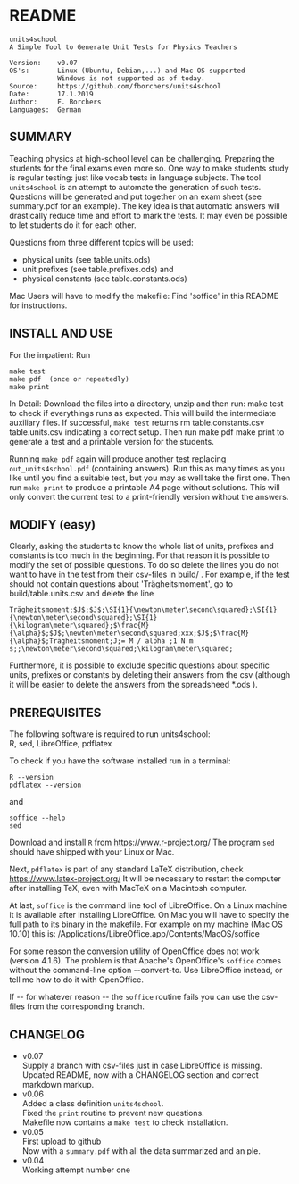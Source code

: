 README
======

    units4school
    A Simple Tool to Generate Unit Tests for Physics Teachers
    
    Version: 	v0.07
    OS's:		Linux (Ubuntu, Debian,...) and Mac OS supported
    		    Windows is not supported as of today.
    Source: 	https://github.com/fborchers/units4school
    Date:		17.1.2019
    Author:		F. Borchers
    Languages:	German


SUMMARY
-------

Teaching physics at high-school level can be challenging. Preparing the students for the final exams even more so. One way to make students study is regular testing: just like vocab tests in language subjects. 
The tool `units4school` is an attempt to automate the generation of such tests. Questions will be generated and put together on an exam sheet (see summary.pdf for an example).
The key idea is that automatic answers will drastically reduce time and effort to mark the tests. It may even be possible to let students do it for each other.

Questions from three different topics will be used:
 + physical units 	(see table.units.ods)
 + unit prefixes 	(see table.prefixes.ods)  	and
 + physical constants 	(see table.constants.ods)

Mac Users will have to modify the makefile: Find 'soffice' in this README for instructions.


INSTALL AND USE
---------------

For the impatient: Run 

    make test
    make pdf  (once or repeatedly)
    make print

In Detail: Download the files into a directory, unzip and then run:
	make test
to check if everythings runs as expected. This will build the intermediate auxiliary files. If successful, `make test` returns 
	rm table.constants.csv table.units.csv
indicating a correct setup. Then run
	make pdf
	make print
to generate a test and a printable version for the students. 

Running `make pdf` again will produce another test replacing `out_units4school.pdf` (containing answers). Run this as many times as you like until you find a suitable test, but you may as well take the first one.
Then run `make print` to produce a printable A4 page without solutions. This will only convert the current test to a print-friendly version without the answers.


MODIFY (easy)
-------------

Clearly, asking the students to know the whole list of units, prefixes and constants is too much in the beginning. For that reason it is possible to modify the set of possible questions. To do so delete the lines you do not want to have in the test from their csv-files in build/ . 
For example, if the test should not contain questions about 'Trägheitsmoment', go to build/table.units.csv and delete the line

	Trägheitsmoment;$J$;$J$;\SI{1}{\newton\meter\second\squared};\SI{1}{\newton\meter\second\squared};\SI{1}{\kilogram\meter\squared};$\frac{M}{\alpha}$;$J$;\newton\meter\second\squared;xxx;$J$;$\frac{M}{\alpha}$;Trägheitsmoment;J;= M / alpha ;1 N m s;;\newton\meter\second\squared;\kilogram\meter\squared;

Furthermore, it is possible to exclude specific questions about specific units, prefixes or constants by deleting their answers from the csv (although it will be easier to delete the answers from the spreadsheed *.ods ).


PREREQUISITES
-------------

The following software is required to run units4school:  
	R, sed, LibreOffice, pdflatex

To check if you have the software installed run in a terminal:

	R --version  
	pdflatex --version

and

	soffice --help  
	sed

Download and install `R` from 
	https://www.r-project.org/
The program `sed` should have shipped with your Linux or Mac.

Next, `pdflatex` is part of any standard LaTeX distribution, check 
	https://www.latex-project.org/
It will be necessary to restart the computer after installing TeX, even with MacTeX on a Macintosh computer.

At last, `soffice` is the command line tool of LibreOffice. On a Linux machine it is available after installing LibreOffice. On Mac you will have to specify the full path to its binary in the makefile. For example on my machine (Mac OS 10.10) this is:
	/Applications/LibreOffice.app/Contents/MacOS/soffice

For some reason the conversion utility of OpenOffice does not work (version 4.1.6). The problem is that Apache's OpenOffice's `soffice` comes without the command-line option --convert-to. Use LibreOffice instead, or tell me how to do it with OpenOffice.

If -- for whatever reason -- the `soffice` routine fails you can use the csv-files from the corresponding branch.


CHANGELOG
---------

- v0.07  
  Supply a branch with csv-files just in case LibreOffice is missing.  
  Updated README, now with a CHANGELOG section and correct markdown markup.
- v0.06  
  Added a class definition `units4school`.  
  Fixed the `print` routine to prevent new questions.  
  Makefile now contains a `make test` to check installation.
- v0.05  
  First upload to github  
  Now with a `summary.pdf` with all the data summarized and an ple.
- v0.04  
  Working attempt number one
